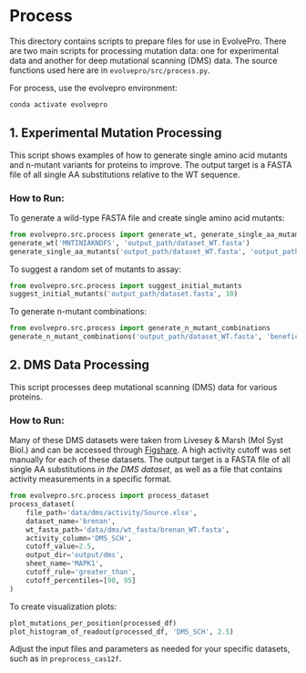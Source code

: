 # Process

This directory contains scripts to prepare files for use in EvolvePro. There are two main scripts for processing mutation data: one for experimental data and another for deep mutational scanning (DMS) data. The source functions used here are in `evolvepro/src/process.py`.

For process, use the evolvepro environment:

```bash
conda activate evolvepro
```

## 1. Experimental Mutation Processing

This script shows examples of how to generate single amino acid mutants and n-mutant variants for proteins to improve. The output target is a FASTA file of all single AA substitutions relative to the WT sequence.

### How to Run:

To generate a wild-type FASTA file and create single amino acid mutants:

```python
from evolvepro.src.process import generate_wt, generate_single_aa_mutants
generate_wt('MNTINIAKNDFS', 'output_path/dataset_WT.fasta')
generate_single_aa_mutants('output_path/dataset_WT.fasta', 'output_path/dataset.fasta')
```

To suggest a random set of mutants to assay:

```python
from evolvepro.src.process import suggest_initial_mutants
suggest_initial_mutants('output_path/dataset.fasta', 10)
```

To generate n-mutant combinations:

```python
from evolvepro.src.process import generate_n_mutant_combinations
generate_n_mutant_combinations('output_path/dataset_WT.fasta', 'beneficial_mutations.xlsx', 3, 'output_path/dataset_3rd.fasta', threshold=1)
```

## 2. DMS Data Processing

This script processes deep mutational scanning (DMS) data for various proteins.

### How to Run:

Many of these DMS datasets were taken from Livesey & Marsh (Mol Syst Biol.) and can be accessed through [Figshare](https://figshare.com/articles/dataset/Raw_variant_effect_predictions_and_DMS_data_for_benchmarking_variant_effect_predictors_/12369359/1?file=22798430). A high activity cutoff was set manually for each of these datasets. The output target is a FASTA file of all single AA substitutions *in the DMS dataset*, as well as a file that contains activity measurements in a specific format. 

```python
from evolvepro.src.process import process_dataset
process_dataset(
    file_path='data/dms/activity/Source.xlsx',
    dataset_name='brenan',
    wt_fasta_path='data/dms/wt_fasta/brenan_WT.fasta',
    activity_column='DMS_SCH',
    cutoff_value=2.5,
    output_dir='output/dms',
    sheet_name='MAPK1',
    cutoff_rule='greater_than',
    cutoff_percentiles=[90, 95]
)
```

To create visualization plots:

```python
plot_mutations_per_position(processed_df)
plot_histogram_of_readout(processed_df, 'DMS_SCH', 2.5)
```

Adjust the input files and parameters as needed for your specific datasets, such as in `preprocess_cas12f`.